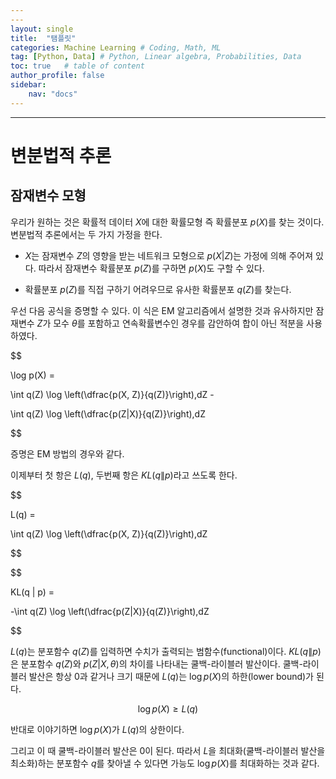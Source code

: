 ```yaml
---
---
layout: single
title:  "탬플릿"
categories: Machine Learning # Coding, Math, ML
tag: [Python, Data] # Python, Linear algebra, Probabilities, Data
toc: true   # table of content
author_profile: false
sidebar:
    nav: "docs"
---
```


---

<head>
  <style>
    table.dataframe {
      white-space: normal;
      width: 100%;
      height: 240px;
      display: block;
      overflow: auto;
      font-family: Arial, sans-serif;
      font-size: 0.9rem;
      line-height: 20px;
      text-align: center;
      border: 0px !important;
    }

    table.dataframe th {
      text-align: center;
      font-weight: bold;
      padding: 8px;
    }

    table.dataframe td {
      text-align: center;
      padding: 8px;
    }

    table.dataframe tr:hover {
      background: #b8d1f3; 
    }

    .output_prompt {
      overflow: auto;
      font-size: 0.9rem;
      line-height: 1.45;
      border-radius: 0.3rem;
      -webkit-overflow-scrolling: touch;
      padding: 0.8rem;
      margin-top: 0;
      margin-bottom: 15px;
      font: 1rem Consolas, "Liberation Mono", Menlo, Courier, monospace;
      color: $code-text-color;
      border: solid 1px $border-color;
      border-radius: 0.3rem;
      word-break: normal;
      white-space: pre;
    }

  .dataframe tbody tr th:only-of-type {
      vertical-align: middle;
  }

  .dataframe tbody tr th {
      vertical-align: top;
  }

  .dataframe thead th {
      text-align: center !important;
      padding: 8px;
  }

  .page__content p {
      margin: 0 0 0px !important;
  }

  .page__content p > strong {
    font-size: 0.8rem !important;
  }

  </style>
</head>


# 변분법적 추론


## 잠재변수 모형 


우리가 원하는 것은 확률적 데이터 $X$에 대한 확률모형 즉 확률분포 $p(X)$를 찾는 것이다. 변분법적 추론에서는 두 가지 가정을 한다.



* $X$는 잠재변수 $Z$의 영향을 받는 네트워크 모형으로 $p(X|Z)$는 가정에 의해 주어져 있다. 따라서 잠재변수 확률분포 $p(Z)$를 구하면 $p(X)$도 구할 수 있다. 

* 확률분포 $p(Z)$를 직접 구하기 어려우므로 유사한 확률분포 $q(Z)$를 찾는다.


우선 다음 공식을 증명할 수 있다. 이 식은 EM 알고리즘에서 설명한 것과 유사하지만 잠재변수 $Z$가 모수 $\theta$를 포함하고 연속확률변수인 경우를 감안하여 합이 아닌 적분을 사용하였다. 



$$

\log p(X) = 

\int q(Z) \log \left(\dfrac{p(X, Z)}{q(Z)}\right)\,dZ -

\int q(Z) \log \left(\dfrac{p(Z|X)}{q(Z)}\right)\,dZ

$$



증명은 EM 방법의 경우와 같다.


이제부터 첫 항은 $L(q)$, 두번째 항은 $KL(q \| p)$라고 쓰도록 한다.



$$

L(q) = 

\int q(Z) \log \left(\dfrac{p(X, Z)}{q(Z)}\right)\,dZ 

$$



$$

KL(q \| p) = 

-\int q(Z) \log \left(\dfrac{p(Z|X)}{q(Z)}\right)\,dZ

$$



$L(q)$는 분포함수 $q(Z)$를 입력하면 수치가 출력되는 범함수(functional)이다. $KL(q \| p)$은 분포함수 $q(Z)$와 $p(Z|X, \theta)$의 차이를 나타내는 쿨백-라이블러 발산이다. 쿨백-라이블러 발산은 항상 0과 같거나 크기 때문에 $L(q)$는 $\log p(X)$의 하한(lower bound)가 된다. 



$$ \log p(X) \geq L(q) $$



반대로 이야기하면 $\log p(X)$가 $L(q)$의 상한이다. 



그리고 이 때 쿨백-라이블러 발산은 0이 된다. 따라서 $L$을 최대화(쿨백-라이블러 발산을 최소화)하는 분포함수 $q$를 찾아낼 수 있다면 가능도 $\log p(X)$를 최대화하는 것과 같다.

